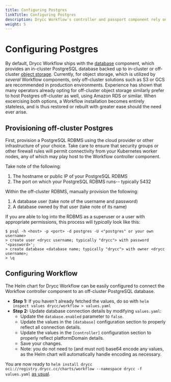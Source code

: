 ```yaml
---
title: Configuring Postgres
linkTitle: Configuring Postgres
description: Drycc Workflow's controller and passport component rely on a PostgreSQL database to store platform state.
weight: 5
---
```


# Configuring Postgres

By default, Drycc Workflow ships with the [database] component, which provides an in-cluster PostgreSQL database backed up to in-cluster or off-cluster [object storage]. Currently, for object storage, which is utilized by _several_ Workflow components, only off-cluster solutions such as S3 or GCS are recommended in production environments. Experience has shown that many operators already opting for off-cluster object storage similarly prefer to host Postgres off-cluster as well, using Amazon RDS or similar. When excercising both options, a Workflow installation becomes entirely stateless, and is thus restored or rebuilt with greater ease should the need ever arise.

## Provisioning off-cluster Postgres

First, provision a PostgreSQL RDBMS using the cloud provider or other infrastructure of your choice. Take care to ensure that security groups or other firewall rules will permit connectivity from your Kubernetes worker nodes, any of which may play host to the Workflow controller component.

Take note of the following:

1. The hostname or public IP of your PostgreSQL RDBMS
2. The port on which your PostgreSQL RDBMS runs-- typically 5432

Within the off-cluster RDBMS, manually provision the following:

1. A database user (take note of the username and password)
2. A database owned by that user (take note of its name)

If you are able to log into the RDBMS as a superuser or a user with appropriate permissions, this process will _typically_ look like this:

```
$ psql -h <host> -p <port> -d postgres -U <"postgres" or your own username>
> create user <drycc username; typically "drycc"> with password '<password>';
> create database <database name; typically "drycc"> with owner <drycc username>;
> \q
```

## Configuring Workflow

The Helm chart for Drycc Workflow can be easily configured to connect the Workflow controller component to an off-cluster PostgreSQL database.

* **Step 1:** If you haven't already fetched the values, do so with `helm inspect values drycc/workflow > values.yaml`
* **Step 2:** Update database connection details by modifying `values.yaml`:
    * Update the `database.enabled` parameter to `false`.
    * Update the values in the `[database]` configuration section to properly reflect all connection details.
    * Update the values in the `[controller]` configuration section to properly reflect platformDomain details.
    * Save your changes.
    * Note: you do not need to (and must not) base64 encode any values, as the Helm chart will automatically handle encoding as necessary.

You are now ready to `helm install drycc oci://registry.drycc.cc/charts/workflow --namespace drycc -f values.yaml` [as usual][installing].

[database]: ../understanding-workflow/components.md#database
[object storage]: configuring-object-storage.md
[installing]: ../installing-workflow/index.md
